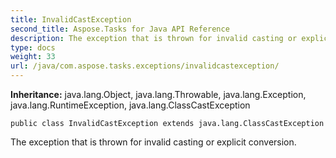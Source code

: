 ```yaml
---
title: InvalidCastException
second_title: Aspose.Tasks for Java API Reference
description: The exception that is thrown for invalid casting or explicit conversion.
type: docs
weight: 33
url: /java/com.aspose.tasks.exceptions/invalidcastexception/
---
```


**Inheritance:**
java.lang.Object, java.lang.Throwable, java.lang.Exception, java.lang.RuntimeException, java.lang.ClassCastException
```
public class InvalidCastException extends java.lang.ClassCastException
```

The exception that is thrown for invalid casting or explicit conversion.
